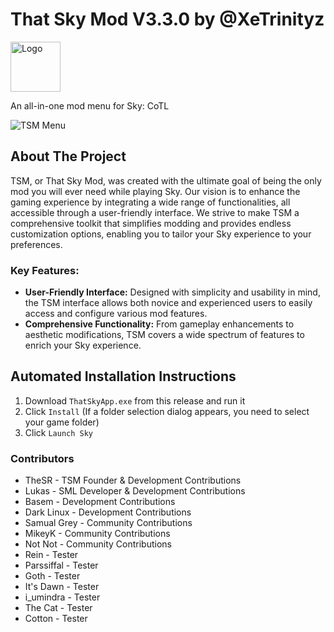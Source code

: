 # That Sky Mod V3.3.0 by @XeTrinityz

<!-- PROJECT LOGO -->
<a href="https://github.com/XeTrinityz/TSM-Installer">
  <img src="https://i.imgur.com/kAOyj2M.jpeg" alt="Logo" width="80" height="80">
</a>

An all-in-one mod menu for Sky: CoTL

<!-- SOFTWARE IMAGE -->
<img src="https://i.imgur.com/T1MobsX.png" alt="TSM Menu">

## About The Project

TSM, or That Sky Mod, was created with the ultimate goal of being the only mod you will ever need while playing Sky. Our vision is to enhance the gaming experience by integrating a wide range of functionalities, all accessible through a user-friendly interface. We strive to make TSM a comprehensive toolkit that simplifies modding and provides endless customization options, enabling you to tailor your Sky experience to your preferences.

### Key Features:
- **User-Friendly Interface:** Designed with simplicity and usability in mind, the TSM interface allows both novice and experienced users to easily access and configure various mod features.
- **Comprehensive Functionality:** From gameplay enhancements to aesthetic modifications, TSM covers a wide spectrum of features to enrich your Sky experience.

## Automated Installation Instructions
1. Download `ThatSkyApp.exe` from this release and run it
2. Click `Install` (If a folder selection dialog appears, you need to select your game folder)
3. Click `Launch Sky`

### Contributors
- TheSR - TSM Founder & Development Contributions
- Lukas - SML Developer & Development Contributions
- Basem - Development Contributions
- Dark Linux - Development Contributions
- Samual Grey - Community Contributions
- MikeyK - Community Contributions
- Not Not - Community Contributions
- Rein - Tester
- Parssiffal - Tester
- Goth - Tester
- It's Dawn - Tester
- i_umindra - Tester
- The Cat - Tester
- Cotton - Tester
